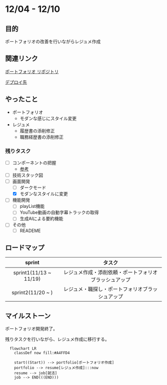 # 12/04 - 12/10
## 目的
ポートフォリオの改善を行いながらレジュメ作成

## 関連リンク
[ポートフォリオ リポジトリ](https://github.com/motsu8/youtube_note)

[デプロイ先](https://youtube-note-neon.vercel.app/)

## やったこと
- ポートフォリオ
  - モダンな感じにスタイル変更
- レジュメ
  - 履歴書の添削修正
  - 職務経歴書の添削修正

### 残りタスク
- [ ] コンポーネントの把握
  - [参考](https://zenn.dev/overflow_offers/articles/20220523-component-design-best-practice)
- [ ] 技術スタック図
- [ ] 画面開発
  - [ ] ダークモード
  - [x] モダンなスタイルに変更
- [ ] 機能開発
  - [ ] playList機能
  - [ ] YouTube動画の自動字幕トラックの取得
  - [ ] 生成AIによる要約機能
- [ ] その他
  - [ ] READEME

## ロードマップ
| sprint |タスク|
|:---------:|:---:|
|sprint1(11/13 ~ 11/19)|レジュメ作成・添削依頼・ポートフォリオブラッシュアップ|
|sprint2(11/20 ~ )| レジュメ・職探し・ポートフォリオブラッシュアップ |

## マイルストーン
ポートフォリオ開発終了。

残りタスクを行いながら、レジュメ作成に移行する。

```mermaid
  flowchart LR
    classDef now fill:#A4FFD4

    start((Start)) --> portfolio[ポートフォリオ作成]
    portfolio --> resume[レジュメ作成]:::now
    resume --> job[就活]
    job --> END(((END)))
```
